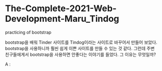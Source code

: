# The-Complete-2021-Web-Development-Maru_Tindog
practicing of bootstrap

bootstrap을 배워 Tinder 사이트를 Tindog이라는 사이트로 바꾸어서 만들어 보았다.
bootstrap을 사용하니까 훨씬 쉽게 이쁜 사이트를 만들 수 있는 것 같다.
그런데 주변 친구들에게서 bootstrap을 사용하면 안좋다는 이야기를 들었다. 그 이유는 무엇일까?

A : 
